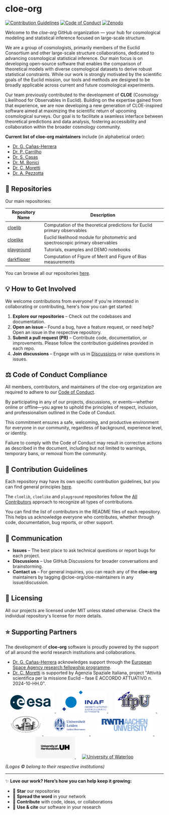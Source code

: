 # cloe-org

[![Contribution Guidelines](https://img.shields.io/badge/cloeorg-Collaboration_Guidelines-royalblue?link=https://github.com/cloe-org/.github/tree/main/colprac)](https://github.com/cloe-org/.github/tree/main/colprac) 
[![Code of Conduct](https://img.shields.io/badge/cloeorg-Code_of_Conduct-royalblue?link=https://github.com/cloe-org/.github/blob/main/conduct/CODE_OF_CONDUCT.md)](https://github.com/cloe-org/.github/blob/main/conduct/CODE_OF_CONDUCT.md)
[![Zenodo](https://img.shields.io/badge/Zenodo-cloe--org-brightgreen.svg)](https://zenodo.org/communities/cloe-org/)

Welcome to the *cloe-org* GitHub organization — your hub for cosmological modeling and statistical inference focused on large-scale structure.

We are a group of cosmologists, primarily members of the Euclid Consortium and other large-scale structure collaborations, dedicated to advancing cosmological statistical inference. Our main focus is on developing open-source software that enables the comparison of theoretical models with diverse cosmological datasets to derive robust statistical constraints. While our work is strongly motivated by the scientific goals of the Euclid mission, our tools and methods are designed to be broadly applicable across current and future cosmological experiments.

Our team previously contributed to the development of **CLOE** (Cosmology Likelihood for Observables in Euclid). Building on the expertise gained from that experience, we are now developing a new generation of CLOE-inspired software aimed at maximizing the scientific return of upcoming cosmological surveys. Our goal is to facilitate a seamless interface between theoretical predictions and data analysis, fostering accessibility and collaboration within the broader cosmology community.

**Current list of cloe-org maintainers** include (in alphabetical order):

- [Dr. G. Cañas-Herrera](https://github.com/gcanasherrera)
- [Dr. P. Carrilho](https://github.com/PedroCarrilho)
- [Dr. S. Casas](https://github.com/santiagocasas)
- [Dr. M. Bonici](https://github.com/marcobonici)
- [Dr. C. Moretti](https://github.com/chiaramoretti)
- [Dr. A. Pezzotta](https://github.com/AndreaPezzotta)

## 📂 Repositories

Our main repositories:

| Repository Name | Description |
|-----------------|-------------|
| [cloelib](https://github.com/cloe-org/cloelib) | Computation of the theoretical predictions for Euclid primary observables |
| [cloelike](https://github.com/cloe-org/cloelike) | Euclid likelihood module for photometric and spectroscopic primary observables |
| [playground](https://github.com/cloe-org/playground) | Tutorials, examples and DEMO notebooks |
| [darkflipper](https://github.com/cloe-org/darkflipper) | Computation of Figure of Merit and Figure of Bias measurements |

You can browse all our repositories [here](https://github.com/orgs/cloe-org/repositories).

## 💡 How to Get Involved

We welcome contributions from everyone! If you're interested in collaborating or contributing, here's how you can get started:

1. **Explore our repositories** – Check out the codebases and documentation.
2. **Open an issue** – Found a bug, have a feature request, or need help? Open an issue in the respective repository.
3. **Submit a pull request (PR)** – Contribute code, documentation, or improvements. Please follow the contribution guidelines provided in each repo.
4. **Join discussions** – Engage with us in [Discussions](https://github.com/orgs/cloe-org/discussions) or raise questions in issues.

## ⚖️ Code of Conduct Compliance

All members, contributors, and maintainers of the cloe-org organization are required to adhere to our [Code of Conduct](https://github.com/cloe-org/.github/blob/main/conduct/CODE_OF_CONDUCT.md).

By participating in any of our projects, discussions, or events—whether online or offline—you agree to uphold the principles of respect, inclusion, and professionalism outlined in the Code of Conduct.

This commitment ensures a safe, welcoming, and productive environment for everyone in our community, regardless of background, experience level, or identity.

Failure to comply with the Code of Conduct may result in corrective actions as described in the document, including but not limited to warnings, temporary bans, or removal from the community.


## 🤝 Contribution Guidelines

Each repository may have its own specific contribution guidelines, but you can find general principles [here](https://github.com/cloe-org/.github/tree/main/colprac).

The `cloelib`, `cloelike` and `playground` repositories follow the [All Contributors](https://allcontributors.org/) approach to recognize all types of contributions.

You can find the list of contributors in the README files of each repository. This helps us acknowledge everyone who contributes, whether through code, documentation, bug reports, or other support.

## 💬 Communication

- **Issues** – The best place to ask technical questions or report bugs for each project.
- **Discussions** – Use GitHub Discussions for broader conversations and brainstorming.
- **Contact us** – For general inquiries, you can reach any of the **cloe-org** maintainers by tagging @cloe-org/cloe-maintainers in any issue/discussion.

## 📜 Licensing

All our projects are licensed under MIT unless stated otherwise. Check the individual repository's license for more details.

## ⭐ Supporting Partners  

The development of **cloe-org** software is proudly powered by the support of all around the world research institutions and collaborations.

- [Dr. G. Cañas-Herrera](https://gcanasherrera.com) acknowledges support through the [European Space Agency research fellowship programme](https://www.cosmos.esa.int/web/space-science-faculty/opportunities/research-fellowships).
- [Dr. C. Moretti](https://github.com/chiaramoretti) is supported by Agenzia Spaziale Italiana, project "Attività scientifica per la missione Euclid – fase E ACCORDO ATTUATIVO n. 2024-10-HH.0".

<p align="center">
  <a href="http://www.esa.int/en">
    <img src="logos/ESA_logo.png" alt="ESA" height="70">
  </a>
  &nbsp;&nbsp;&nbsp;&nbsp;
  <a href="http://www.inaf.it/en">
    <img src="logos/INAF.png" alt="INAF" height="70">
  </a>
  &nbsp;&nbsp;&nbsp;&nbsp;
  <a href="http://www.ifpu.it">
    <img src="logos/IFPU.png" alt="IFPU" height="70">
  </a>
  &nbsp;&nbsp;&nbsp;&nbsp;
  <a href="http://www.inaf.it/en">
    <img src="logos/observatorioastronomicodibrera.png" alt="Observatorio Astronomico di Brera" height="70">
  </a>
  &nbsp;&nbsp;&nbsp;&nbsp;
  <a href="https://www.universiteitleiden.nl/en/science/astronomy">
    <img src="logos/logo-univ-leidenobservatory.png" alt="Leiden Observatory" height="70">
  </a>
  &nbsp;&nbsp;&nbsp;&nbsp;
  <a href="https://www.rwth-aachen.de">
    <img src="logos/aachen2.png" alt="Rwth Aachen University" height="70">
  </a>
  &nbsp;&nbsp;&nbsp;&nbsp;
  <a href="https://www.herts.ac.uk">
    <img src="logos/Black-Logo.png" alt=" University of Hertfordshire" height="70">
  </a>
  &nbsp;&nbsp;&nbsp;&nbsp;
  <a href="https://uwaterloo.ca/astrophysics-centre/">
    <img src="logos/universityofwaterloo_logo_horiz_rgb_1.jpg" alt="University of Waterloo" height="70">
  </a>
</p>

*(Logos © belong to their respective institutions)* 

---

✨ **Love our work? Here’s how you can help keep it growing:**  
- 🌟 **Star** our repositories  
- 💬 **Spread the word** in your network  
- 🚀 **Contribute** with code, ideas, or collaborations  
- 📖 **Use & cite** our software in your research  

